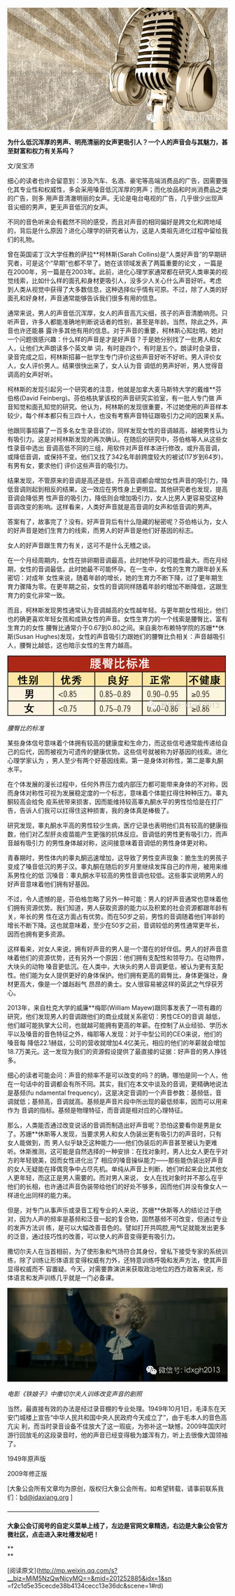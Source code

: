 ![](_resources/魅力、财力、权力与声音image0.jpg)

**为什么低沉浑厚的男声、明亮清丽的女声更吸引人？一个人的声音会与其魅力，甚至财富和权力有关系吗？**

  

文/吴宝沛

  

细心的读者也许会留意到：涉及汽车、名酒、豪宅等高端消费品的广告，因需要强化其专业性和权威性，多会采用嗓音低沉浑厚的男声；而化妆品和时尚消费品之类的广告，则多
用声音清澈明丽的女声。无论是电台电视的广告，几乎很少出现声音尖细的男声，更无声音低沉的女声。

  

不同的音色听来会有截然不同的感受，而且对声音的相同偏好是跨文化和跨地域的，背后是什么原因？进化心理学的研究者认为，这是人类祖先进化过程中留给我们的礼物。

  

曾在英国诺丁汉大学任教的萨拉**柯林斯(Sarah Collins)是“人类好声音”的早期研究者，可是这个“早期”也都不早了。她在该领域发表了两篇重要的论文
，一篇是在2000年，另一篇是在2003年。此前，进化心理学家通常都在研究人类审美的视觉线索，比如什么样的面孔和身材更吸引人，没多少人关心什么声音好听。考虑
到人类从视觉中获得了大多数信息，这种选择似乎情有可原。不过，除了人类的好面孔和好身材，声音通常能够告诉我们很多有用的信息。

  

通常来说，男人的声音低沉浑厚，女人的声音高亢尖细，孩子的声音清脆响亮。只听声音，许多人都能准确地判断说话者的性别，甚至是年龄。当然，除此之外，声音也许还能暴
露许多其他有用的信息。对于声音的重要，柯林斯心知肚明。她对一个问题很感兴趣：什么样的声音是才是好声音？于是她分别找了一批男人和女人，让他们大声朗读多个英文单
词，有时是四个，有时是五个。朗读时会录音，录音完成之后，柯林斯招募一批学生专门评价这些声音好听不好听。男人评价女人，女人评价男人。结果很快出来了，女人认为音
调低的男声好听，男人觉得音调高的女声好听。

  

柯林斯的发现引起另一个研究者的注意，他就是加拿大麦马斯特大学的戴维**芬伯格(David Feinberg)。芬伯格执掌该校的声音研究实验室，有一批人专门做
声音知觉和面孔知觉的研究。他认为，柯林斯的发现很重要，不过她使用的声音样本较少，每个样本都只有三四十人，也没有考察声音特征跟吸引力之间的因果关系。

  

他跟同事招募了一百多名女生录音试验，同样发现女性的音调越高，越被男性认为有吸引力。这是对柯林斯发现的再次确认。在随后的研究中，芬伯格等人从这些女性录音中选出
音调高低不同的三组，用软件对声音样本进行修改，或升高音调，或降低音调，或保持不变。他们又找了342名年龄跨度较大的被试(17岁到64岁)，有男有女，要求他们
评价这些声音的吸引力。

  

结果发现，不管原来的音调是高还是低，升高音调都会增加女性声音的吸引力，降低音调则起到相反的结果。这一效应在男性身上更明显。其他研究者也发现，提高音调会降低男
性声音的吸引力，降低则会增加吸引力，女人比男人更容易受这种音调改变的影响。这样看来，人类好声音就是高音调的女声和低音调的男声。

  

答案有了，故事完了？没有。好声音背后有什么隐藏的秘密呢？芬伯格认为，女人的好声音是她们生育力的线索，而男人的好声音是他们好基因的标志。

  

女人的好声音跟生育力有关，这可不是什么无稽之谈。

  

在一个月经周期内，女性在排卵期音调最高，此时她怀孕的可能性最大。而在月经期，女性的音调最低，此时她最不可能怀孕。在一生中，女性的生育力跟年龄关系密切：对成年
女性来说，随着年龄的增长，她的生育力不断下降，过了更年期生育力骤降为零。在更年期之前，女性的音调同样随着年龄的增加不断降低，这跟生育力的变化非常一致。

  

而且，柯林斯发现男性通常认为音调越高的女性越年轻。与更年期女性相比，他们也的确更喜欢年轻女孩和成熟女性的声音。女性生育力的一个线索是腰臀比，富有生育力的女性
腰臀比通常介于0.67到0.80之间。来自奥尔布赖特学院的苏姗**休斯(Susan
Hughes)发现，女性的声音吸引力跟她们的腰臀比负相关：声音越吸引人，腰臀比越低，这也暗示女性的生育力越高。

![](_resources/魅力、财力、权力与声音image1.jpg)

_腰臀比的标准_

  

某些身体信号意味着个体拥有较高的健康度和生命力，而这些信号通常能传递给自己的后代，因而被视为可遗传的健康优势。这些信号就被称为好基因的线索。进化心理学家认为
，男人至少有两个好基因线索。第一是身体对称性，第二是睾丸酮水平。

  

在个体发展的漫长过程中，任何外界压力或内部压力都可能带来身体的不对称，因而身体对称性可视为发展稳定度的一个标志，意味着个体能扛得住种种压力。睾丸酮较高会给免
疫系统带来损害，因而能维持较高睾丸酮水平的男性恰恰是在打广告，告诉人们我可以扛得住这种损害，我的身体真是棒极了。

  

研究发现，睾丸酮水平高的男性较少生病，医疗记录也表明他们具有较高的健康指数，他们对乙型肝炎疫苗能产生更强的抗体反应。音调低的男性更有吸引力，而声音越有吸引力
的男性身体越对称，这间接意味着音调低的男性身体更对称。

  

青春期时，男性体内的睾丸酮迅速增加，这导致了男性变声现象：脆生生的男孩子变成了嗓音低沉的男子汉。睾丸酮在随后的岁月里继续发挥自己的作用，被用来维系男性化的低
沉嗓音：睾丸酮水平较高的男性音调也较低。这些事实说明男人的好声音意味着他们拥有好基因。

  

不过，令人遗憾的是，芬伯格忽略了另外一种可能：男人的好声音通常也意味着他们拥有资源优势。我们知道，男人获取资源的能力以及积累的社会资源都跟年龄有关，年长的男
性在这方面占有优势。而在50岁之前，男性的音调随着他们年龄的增长不断下降。这也就意味着，至少在50岁之前，音调较低的男性通常更年长，因而也拥有更多资源。

  

这样看来，对女人来说，拥有好声音的男人是一个潜在的好伴侣。男人的好声音意味着他们的资源优势，还有另外一个原因：他们拥有支配性和领导力。在动物界，大块头的动物
嗓音更低沉。在人类中，大块头的男人音调更低，被认为更有支配性。他们能为女人提供更好的身体保护。他们拥有更高的肩臀比，身体更强壮，身材更高大，像是一个雄赳赳气
昂昂的勇士。女人很容易被这样的英武之气俘获芳心。

  

2013年，来自杜克大学的威廉**梅耶(William Mayew)跟同事发表了一项有趣的研究，他们发现男人的音调跟他们的商业成就关系密切：男性CEO的音调
越低，他们越可能执掌大公司，也就越可能拥有更高的年薪。在控制了从业经验、学历水平以及嗓音的音色特征之外，梅耶等人发现：对于中型公司的CEO来说，他们的嗓音每
降低22.1赫兹，公司的营收就增加4.4亿美元，相应的他们的年薪就会增加18.7万美元。这一发现为我们的资源假设提供了最直接的证据：好声音的男人挣钱多。

  

细心的读者可能会问：声音的频率不是可以改变的吗？的确，哪怕是同一个人，他在一句话中的音调都会有所不同。其实，我们在本文中谈及的音调，更精确地说法是基频(fu
ndamental frequency)，这是决定音调的一个声音参数：基频低，音调就低；基频高，音调就高。基频是声音片段中所出现的最低频率，因而可以用来作为
音调的指标。基频是物理特征，而音调是相对应的心理特征。

  

那么，人类能否通过改变说话的音调而制造出好声音呢？恐怕这要看你是男是女了。苏姗**休斯等人发现，当要求男人和女人伪装出更有吸引力的声音时，只有女人能做到，而
男人似乎缺乏这种能力——他们伪装后的声音甚至被认为更难听。休斯推测，这可能是自然选择的一种安排：在找对象时，男人比女人更在乎对方的年轻貌美，因而女性进化出了
相应的嗓音操纵能力——那些能伪装出好声音的女人无疑能在择偶竞争中占尽先机。单纯从声音上判断，她们听起来会比其他女人更年轻，而这正是男人需要的。而对男人来说，
女人在找对象时并不那么在乎他们的长相，也许通过声音伪装带给他们的好处不够多，因而他们并没有像女人一样进化出同样的能力来。

  

但是，对专门从事声乐或录音工程专业的人来说，苏姗**休斯等人的结论过于绝对，因为人声的频率是基频和泛音一起的复合物，固然基频不可改变，但通过专业的发声方法训
练，是可以大幅改善音色的。譬如打开共鸣腔,用气足就能发出更多的泛音，通过技巧性的改善，可以使人的声音变得更有吸引力。

  

撒切尔夫人在当首相前，为了使形象和气场符合其身份，曾私下接受专家的系统训练，除了训练让形体语言变得权威有力外，还特意训练呼吸和发声方法，使其声音显得权威而不
容置疑。今天，对需要靠演讲来获取政治地位的西方政客来说，形体语言和发声训练几乎就是一门必备课。

  

![](_resources/魅力、财力、权力与声音image2.jpg)

_电影《铁娘子》中撒切尔夫人训练改变声音的剧照_

  

当然，最直接有效的办法是经过录音棚的专业处理。1949年10月1日，毛泽东在天安门城楼上宣告“中华人民共和国中央人民政府今天成立了”，由于毛本人的音色高亢尖
利，而当时录音设备不佳放大了这一瑕疵，为弥补这一缺憾，2009年国庆时游行回放毛的这段录音时，他的声音已经变得极为雄浑有力，听上去很像大国领袖了。

  

  
1949年原声版

  

  
2009年修正版

  

[大象公会所有文章均为原创，版权归大象公会所有。如希望转载，请事前联系我们：bd@idaxiang.org ]

———————————————  

**大象公会订阅号的自定义菜单上线了，左边是官网文章精选，右边是大象公会官方微社区，点击进入来吐槽发帖吧！**

**  
**

  

[阅读原文](http://mp.weixin.qq.com/s?__biz=MjM5NzQwNjcyMQ==&mid=201252885&idx=1&sn
=f2c1d5e35cecde38b4134cecc13e36dc&scene=1#rd)

